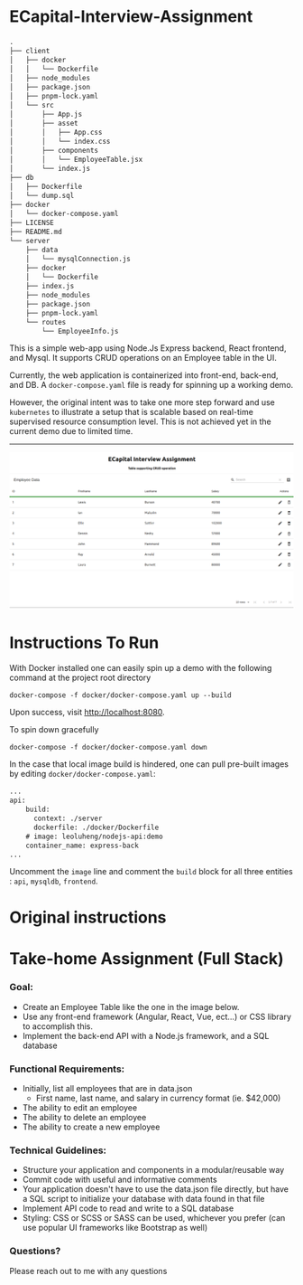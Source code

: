 # ECapital-Interview-Assignment #
````{verbatim}
.
├── client
│   ├── docker
│   │   └── Dockerfile
│   ├── node_modules
│   ├── package.json
│   ├── pnpm-lock.yaml
│   └── src
│       ├── App.js
│       ├── asset
│       │   ├── App.css
│       │   └── index.css
│       ├── components
│       │   └── EmployeeTable.jsx
│       └── index.js
├── db
│   ├── Dockerfile
│   └── dump.sql
├── docker
│   └── docker-compose.yaml
├── LICENSE
├── README.md
└── server
    ├── data
    │   └── mysqlConnection.js
    ├── docker
    │   └── Dockerfile
    ├── index.js
    ├── node_modules
    ├── package.json
    ├── pnpm-lock.yaml
    └── routes
        └── EmployeeInfo.js
````

 This is a simple web-app using Node.Js Express backend, React frontend, and Mysql. It supports CRUD operations on an Employee table in the UI.

 Currently, the web application is containerized into front-end, back-end, and DB. A `docker-compose.yaml` file is ready for spinning up a working demo. 

 However, the original intent was to take one more step forward and use `kubernetes` to illustrate a setup that is scalable based on real-time supervised resource consumption level. This is not achieved yet in the current demo due to limited time.

----

![a screenshot](screenshot.png)


# Instructions To Run #

 With Docker installed one can easily spin up a demo with the following command at the project root directory

```
docker-compose -f docker/docker-compose.yaml up --build
```

Upon success, visit [http://localhost:8080](http://localhost:8080).

To spin down gracefully

```
docker-compose -f docker/docker-compose.yaml down
```

In the case that local image build is hindered, one can pull pre-built images by editing `docker/docker-compose.yaml`: 
```
...
api:
    build:
      context: ./server
      dockerfile: ./docker/Dockerfile
    # image: leoluheng/nodejs-api:demo
    container_name: express-back
...
```
Uncomment the `image` line and comment the `build` block for all three entities : `api`, `mysqldb`, `frontend`.





# Original instructions #
# Take-home Assignment (Full Stack) #

### Goal: ###
* Create an Employee Table like the one in the image below.
* Use any front-end framework (Angular, React, Vue, ect...) or CSS library to accomplish this.
* Implement the back-end API with a Node.js framework, and a SQL database
### Functional Requirements: ###
* Initially, list all employees that are in data.json
  * First name, last name, and salary in currency format (ie. $42,000)
* The ability to edit an employee
* The ability to delete an employee
* The ability to create a new employee

### Technical Guidelines: ###
* Structure your application and components in a modular/reusable way
* Commit code with useful and informative comments
* Your application doesn't have to use the data.json file directly, but have a SQL script to initialize your database with data found in that file
* Implement API code to read and write to a SQL database
* Styling: CSS or SCSS or SASS can be used, whichever you prefer (can use popular UI frameworks like Bootstrap as well)

### Questions? ###
Please reach out to me with any questions

